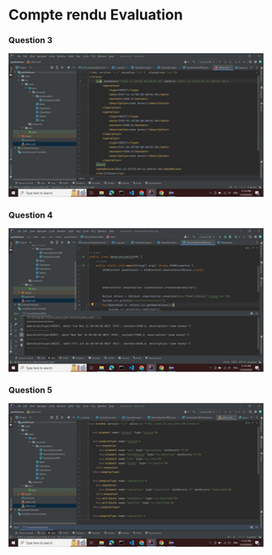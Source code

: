 <h1>Compte rendu Evaluation</h1>
<h3>Question 3</h3>
<img src="assets/q3.JPG"> 
<h3>Question 4</h3>
<img src="assets/q4.JPG"> 
<h3>Question 5</h3>
<img src="assets/q5.JPG"> 
